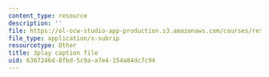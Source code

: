 ```yaml
---
content_type: resource
description: ''
file: https://ol-ocw-studio-app-production.s3.amazonaws.com/courses/res-6-012-introduction-to-probability-spring-2018/6367246d8fbd5c9aa7e4154a84dc7c94_jPB9zI8F7rE.vtt
file_type: application/x-subrip
resourcetype: Other
title: 3play caption file
uid: 6367246d-8fbd-5c9a-a7e4-154a84dc7c94
---
```

